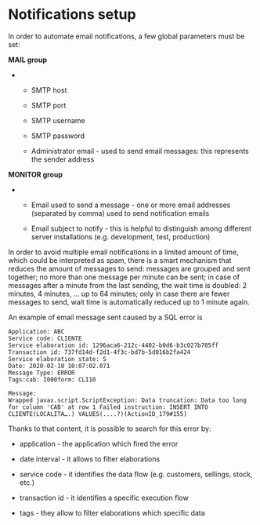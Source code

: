 # **Notifications setup**

In order to automate email notifications, a few global parameters must be set:

**MAIL group**

* * SMTP host

  * SMTP port

  * SMTP username

  * SMTP password

  * Administrator email - used to send email messages: this represents the sender address

**MONITOR group**

* * Email used to send a message - one or more email addresses \(separated by comma\) used to send notification emails

  * Email subject to notify - this is helpful to distinguish among different server installations \(e.g. development, test, production\)

  


In order to avoid multiple email notifications in a limited amount of time, which could be interpreted as spam, there is a smart mechanism that reduces the amount of messages to send: messages are grouped and sent together; no more than one message per minute can be sent; in case of messages after a minute from the last sending, the wait time is doubled: 2 minutes, 4 minutes, … up to 64 minutes; only in case there are fewer messages to send, wait time is automatically reduced up to 1 minute again.

  


An example of email message sent caused by a SQL error is

```
Application: ABC
Service code: CLIENTE
Service elaboration id: 1296aca6-212c-4402-b0d6-b3c027b705ff
Transaction id: 737fd14d-f2d1-4f3c-bd7b-5d016b2fa424
Service elaboration state: S
Date: 2020-02-18 10:07:02.071
Message Type: ERROR
Tags:cab: I000form: CLI10

Message:
Wrapped javax.script.ScriptException: Data truncation: Data too long for column 'CAB' at row 1 Failed instruction: INSERT INTO CLIENTE(LOCALITA….) VALUES(....?)(ActionID_179#155)
```



Thanks to that content, it is possible to search for this error by:

* application - the application which fired the error

* date interval - it allows to filter elaborations

* service code - it identifies the data flow \(e.g. customers, sellings, stock, etc.\)

* transaction id - it identifies a specific execution flow

* tags - they allow to filter elaborations which specific data



